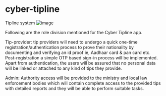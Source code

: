 # cyber-tipline
Tipline system
![image](https://github.com/user-attachments/assets/5d3d255f-a35b-4fd5-b08f-d3d0fac5de3d)

Following are the role division mentioned for the Cyber Tipline app.

Tip-provider: tip providers will need to undergo a quick one-time registration/authentication process to prove their nationality by documenting and verifying an id proof ie, Aadhaar card & pan card etc. Post-registration a simple OTP based sign-in process will be implemented. Apart from authentication, the users will be assured that no personal data will be linked or attached to any kind of tips they provide.

Admin: Authority access will be provided to the ministry and local law enforcement bodies which will contain complete access to the provided tips with detailed reports and they will be able to perform suitable tasks.
